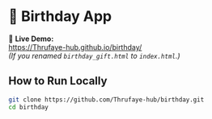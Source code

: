 # 🎂 Birthday App

🔗 **Live Demo:**  
https://Thrufaye-hub.github.io/birthday/  
_(If you renamed `birthday_gift.html` to `index.html`.)_

## How to Run Locally

```bash
git clone https://github.com/Thrufaye-hub/birthday.git
cd birthday
